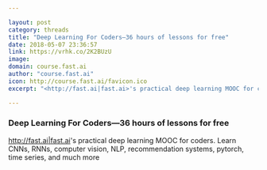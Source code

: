 ```yaml
---

layout: post
category: threads
title: "Deep Learning For Coders—36 hours of lessons for free"
date: 2018-05-07 23:36:57
link: https://vrhk.co/2K2BUzU
image: 
domain: course.fast.ai
author: "course.fast.ai"
icon: http://course.fast.ai/favicon.ico
excerpt: "<http://fast.ai|fast.ai>'s practical deep learning MOOC for coders. Learn CNNs, RNNs, computer vision, NLP, recommendation systems, pytorch, time series, and much more"

---
```


### Deep Learning For Coders—36 hours of lessons for free

<http://fast.ai|fast.ai>'s practical deep learning MOOC for coders. Learn CNNs, RNNs, computer vision, NLP, recommendation systems, pytorch, time series, and much more